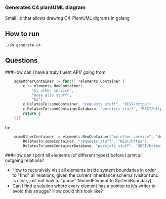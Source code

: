 ### Generates C4 plantUML diagram
Small lib that allows drawing C4-PlantUML digrams in golang

## How to run
``./do generate-c4``

## Questions
###How can I have a truly fluent API?
going from:
```go
	someOtherContainer := func() *elements.Container {
		c := elements.NewContainer(
			"my other service",
			"does also stuff",
			"Go")
		c.RelatesTo(someContainer, "requests stuff", "REST/https")
		c.RelatesTo(someContainerDatabase, "persists stuff", "REST/https")
		return c
	}()
```
to: 
```go
	someOtherContainer := elements.NewContainer("my other service", "does also stuff", "Go").
		RelatesTo(someContainer, "requests stuff", "REST/https").
		RelatesTo(someContainerDatabase, "persists stuff", "REST/https")
```

###How can I print all elements (of different types) before I print all outgoing relations?
* How to recursively visit all elements inside system boundaries in order to "find" all relations, given the current inheritance schema (visitor func is clear, just not how to "parse" NamedElement to SystemBoundary)
* Can I find a solution where every element has a pointer to it's writer to avoid this strugge? How could this look like?